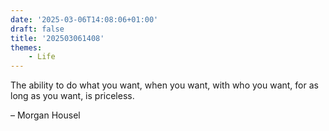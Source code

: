 ```yaml
---
date: '2025-03-06T14:08:06+01:00'
draft: false
title: '202503061408'
themes:
    - Life
---
```


The ability to do what you want, when you want, with who you want, for as long as you want, is priceless.

– Morgan Housel
